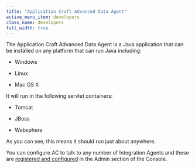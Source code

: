```yaml
---
title: "Application Craft Advanced Data Agent"
active_menu_item: developers
class_name: developers
full_width: true
---
```



The Application Craft Advanced Data Agent is a Java application that can be installed on any platform that can run Java including:

 - Windows

 - Linux

 - Mac OS X

It will run in the following servlet containers:

 - Tomcat

 - JBoss

 - Websphere

As you can see, this means it should run just about anywhere.

You can configure AC to talk to any number of Integration Agents and these are [registered and configured](confguring-data-agents-within.htm) in the Admin section of the Console.

